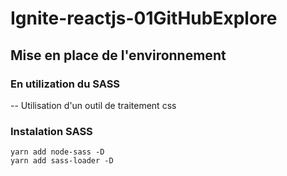 # Ignite-reactjs-01GitHubExplore

## Mise en place de l'environnement

### En utilization du SASS

-- Utilisation d'un outil de traitement css

### Instalation SASS

`yarn add node-sass -D` <br>
`yarn add sass-loader -D`
